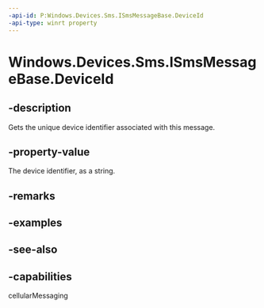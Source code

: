 ```yaml
---
-api-id: P:Windows.Devices.Sms.ISmsMessageBase.DeviceId
-api-type: winrt property
---
```


<!-- Property syntax
public string DeviceId { get; }
-->

# Windows.Devices.Sms.ISmsMessageBase.DeviceId

## -description
Gets the unique device identifier associated with this message.

## -property-value
The device identifier, as a string.

## -remarks

## -examples

## -see-also


## -capabilities
cellularMessaging